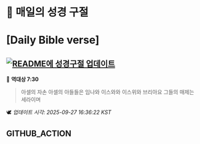 # 🙏 매일의 성경 구절
# [Daily Bible verse]
## [![README에 성경구절 업데이트](https://github.com/DONGSUKA/first_test/actions/workflows/update-readme-bible.yml/badge.svg)](https://github.com/DONGSUKA/first_test/actions/workflows/update-readme-bible.yml)
<!-- START_BIBLE_VERSE -->
📖 **역대상 7:30**
> 아셀의 자손 아셀의 아들들은 임나와 이스와와 이스위와 브리아요 그들의 매제는 세라이며

🕊️ _업데이트 시각: 2025-09-27 16:36:22 KST_
  <!-- END_BIBLE_VERSE -->
## GITHUB_ACTION
